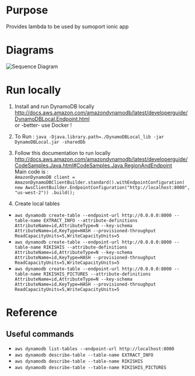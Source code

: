 # Purpose
Provides lambda to be used by sumoport ionic app

# Diagrams

![Sequence Diagram](https://raw.githubusercontent.com/Christ-OFF/sumolambdas/develop/doc/SeqGlobal.png)

# Run locally

1. Install and run DynamoDB locally
    http://docs.aws.amazon.com/amazondynamodb/latest/developerguide/DynamoDBLocal.Endpoint.html  
    or -better- use Docker !
    
2. To Run : `java -Djava.library.path=./DynamoDBLocal_lib -jar DynamoDBLocal.jar -sharedDb`    
2. Follow this documentation to run locally
    http://docs.aws.amazon.com/amazondynamodb/latest/developerguide/CodeSamples.Java.html#CodeSamples.Java.RegionAndEndpoint  
    Main code is :   
`AmazonDynamoDB client = AmazonDynamoDBClientBuilder.standard().withEndpointConfiguration(
new AwsClientBuilder.EndpointConfiguration("http://localhost:8000", "us-west-2"))
.build();`  

3. Create local tables

- `aws dynamodb create-table --endpoint-url http://0.0.0.0:8000 --table-name EXTRACT_INFO --attribute-definitions AttributeName=id,AttributeType=N --key-schema AttributeName=id,KeyType=HASH --provisioned-throughput ReadCapacityUnits=5,WriteCapacityUnits=5`
- `aws dynamodb create-table --endpoint-url http://0.0.0.0:8000 --table-name RIKISHIS --attribute-definitions AttributeName=id,AttributeType=N --key-schema AttributeName=id,KeyType=HASH --provisioned-throughput ReadCapacityUnits=5,WriteCapacityUnits=5`
- `aws dynamodb create-table --endpoint-url http://0.0.0.0:8000 --table-name RIKISHIS_PICTURES --attribute-definitions AttributeName=id,AttributeType=N --key-schema AttributeName=id,KeyType=HASH --provisioned-throughput ReadCapacityUnits=5,WriteCapacityUnits=5
`
# Reference

## Useful commands
- `aws dynamodb list-tables --endpoint-url http://localhost:8000`
- `aws dynamodb describe-table --table-name EXTRACT_INFO`
- `aws dynamodb describe-table --table-name RIKISHIS` 
- `aws dynamodb describe-table --table-name RIKISHIS_PICTURES` 

